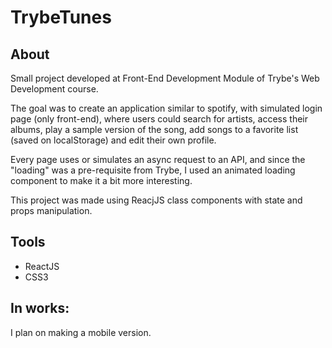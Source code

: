 # TrybeTunes

## About
Small project developed at Front-End Development Module of Trybe's Web Development course. 

The goal was to create an application similar to spotify, with simulated login page (only front-end), where users could search for artists, access their albums, play a sample version of the song, add songs to a favorite list (saved on localStorage) and edit their own profile.

Every page uses or simulates an async request to an API, and since the "loading" was a pre-requisite from Trybe, I used an animated loading component to make it a bit more interesting. 

This project was made using ReacjJS class components with state and props manipulation.

## Tools
- ReactJS
- CSS3

## In works: 
I plan on making a mobile version.


